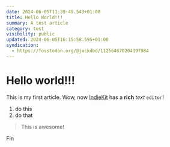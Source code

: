 ```yaml
---
date: 2024-06-05T11:39:49.543+01:00
title: Hello World!!!
summary: A test article
category: test
visibility: public
updated: 2024-06-05T16:15:58.595+01:00
syndication:
  - https://fosstodon.org/@jackdbd/112564670204197984
---
```


# Hello world!!!

This is my first article. Wow, now [IndieKit](https://getindiekit.com/) has a **rich** _text_ `editor`!

1. do this
2. do that

> This is awesome!

Fin
